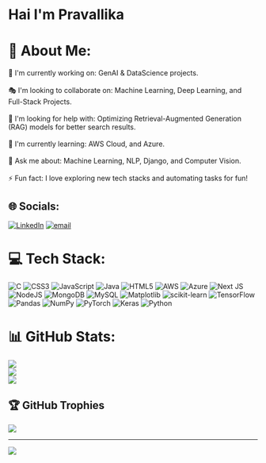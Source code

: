 # Hai I'm Pravallika
# 💫 About Me:
🎤 I'm currently working on: GenAI & DataScience projects.<br><br>🎭 I'm looking to collaborate on: Machine Learning, Deep Learning, and Full-Stack Projects.<br><br>🤝 I'm looking for help with: Optimizing Retrieval-Augmented Generation (RAG) models for better search results.<br><br>🌱 I'm currently learning: AWS Cloud, and Azure.<br><br>💬 Ask me about: Machine Learning, NLP, Django, and Computer Vision.<br><br>⚡ Fun fact: I love exploring new tech stacks and automating tasks for fun!


## 🌐 Socials:
[![LinkedIn](https://img.shields.io/badge/LinkedIn-%230077B5.svg?logo=linkedin&logoColor=white)](https://www.linkedin.com/in/pravallika-pataballa-923572286/) [![email](https://img.shields.io/badge/Email-D14836?logo=gmail&logoColor=white)](mailto:pataballapravallika) 

# 💻 Tech Stack:
![C](https://img.shields.io/badge/c-%2300599C.svg?style=for-the-badge&logo=c&logoColor=white) ![CSS3](https://img.shields.io/badge/css3-%231572B6.svg?style=for-the-badge&logo=css3&logoColor=white) ![JavaScript](https://img.shields.io/badge/javascript-%23323330.svg?style=for-the-badge&logo=javascript&logoColor=%23F7DF1E) ![Java](https://img.shields.io/badge/java-%23ED8B00.svg?style=for-the-badge&logo=openjdk&logoColor=white) ![HTML5](https://img.shields.io/badge/html5-%23E34F26.svg?style=for-the-badge&logo=html5&logoColor=white) ![AWS](https://img.shields.io/badge/AWS-%23FF9900.svg?style=for-the-badge&logo=amazon-aws&logoColor=white) ![Azure](https://img.shields.io/badge/azure-%230072C6.svg?style=for-the-badge&logo=microsoftazure&logoColor=white) ![Next JS](https://img.shields.io/badge/Next-black?style=for-the-badge&logo=next.js&logoColor=white) ![NodeJS](https://img.shields.io/badge/node.js-6DA55F?style=for-the-badge&logo=node.js&logoColor=white) ![MongoDB](https://img.shields.io/badge/MongoDB-%234ea94b.svg?style=for-the-badge&logo=mongodb&logoColor=white) ![MySQL](https://img.shields.io/badge/mysql-4479A1.svg?style=for-the-badge&logo=mysql&logoColor=white) ![Matplotlib](https://img.shields.io/badge/Matplotlib-%23ffffff.svg?style=for-the-badge&logo=Matplotlib&logoColor=black) ![scikit-learn](https://img.shields.io/badge/scikit--learn-%23F7931E.svg?style=for-the-badge&logo=scikit-learn&logoColor=white) ![TensorFlow](https://img.shields.io/badge/TensorFlow-%23FF6F00.svg?style=for-the-badge&logo=TensorFlow&logoColor=white) ![Pandas](https://img.shields.io/badge/pandas-%23150458.svg?style=for-the-badge&logo=pandas&logoColor=white) ![NumPy](https://img.shields.io/badge/numpy-%23013243.svg?style=for-the-badge&logo=numpy&logoColor=white) ![PyTorch](https://img.shields.io/badge/PyTorch-%23EE4C2C.svg?style=for-the-badge&logo=PyTorch&logoColor=white) ![Keras](https://img.shields.io/badge/Keras-%23D00000.svg?style=for-the-badge&logo=Keras&logoColor=white) ![Python](https://img.shields.io/badge/python-3670A0?style=for-the-badge&logo=python&logoColor=ffdd54)
# 📊 GitHub Stats:
![](https://github-readme-stats.vercel.app/api?username=pataballapravallika&theme=dark&hide_border=false&include_all_commits=false&count_private=false)<br/>
![](https://github-readme-streak-stats.herokuapp.com/?user=pataballapravallika&theme=dark&hide_border=false)<br/>
![](https://github-readme-stats.vercel.app/api/top-langs/?username=pataballapravallika&theme=dark&hide_border=false&include_all_commits=false&count_private=false&layout=compact)

## 🏆 GitHub Trophies
![](https://github-profile-trophy.vercel.app/?username=pataballapravallika&theme=radical&no-frame=true&no-bg=false&margin-w=4)

---
[![](https://visitcount.itsvg.in/api?id=pataballapravallika&icon=0&color=0)](https://visitcount.itsvg.in)

<!-- Proudly created with GPRM ( https://gprm.itsvg.in ) -->
